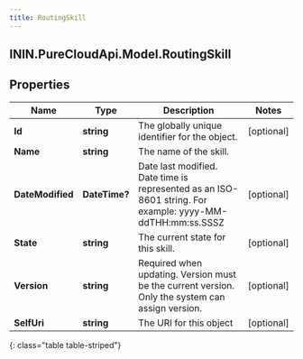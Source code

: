 ```yaml
---
title: RoutingSkill
---
```

## ININ.PureCloudApi.Model.RoutingSkill

## Properties

|Name | Type | Description | Notes|
|------------ | ------------- | ------------- | -------------|
| **Id** | **string** | The globally unique identifier for the object. | [optional] |
| **Name** | **string** | The name of the skill. | |
| **DateModified** | **DateTime?** | Date last modified. Date time is represented as an ISO-8601 string. For example: yyyy-MM-ddTHH:mm:ss.SSSZ | [optional] |
| **State** | **string** | The current state for this skill. | [optional] |
| **Version** | **string** | Required when updating. Version must be the current version. Only the system can assign version. | [optional] |
| **SelfUri** | **string** | The URI for this object | [optional] |
{: class="table table-striped"}


